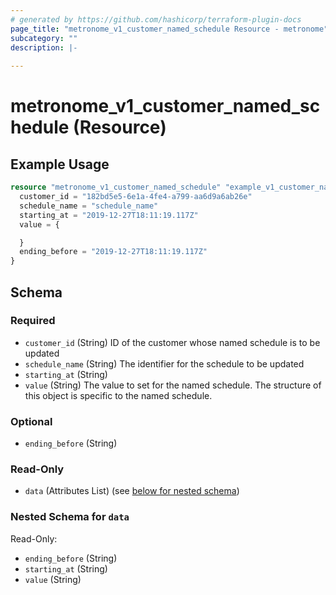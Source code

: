 ```yaml
---
# generated by https://github.com/hashicorp/terraform-plugin-docs
page_title: "metronome_v1_customer_named_schedule Resource - metronome"
subcategory: ""
description: |-
  
---
```


# metronome_v1_customer_named_schedule (Resource)



## Example Usage

```terraform
resource "metronome_v1_customer_named_schedule" "example_v1_customer_named_schedule" {
  customer_id = "182bd5e5-6e1a-4fe4-a799-aa6d9a6ab26e"
  schedule_name = "schedule_name"
  starting_at = "2019-12-27T18:11:19.117Z"
  value = {

  }
  ending_before = "2019-12-27T18:11:19.117Z"
}
```

<!-- schema generated by tfplugindocs -->
## Schema

### Required

- `customer_id` (String) ID of the customer whose named schedule is to be updated
- `schedule_name` (String) The identifier for the schedule to be updated
- `starting_at` (String)
- `value` (String) The value to set for the named schedule. The structure of this object is specific to the named schedule.

### Optional

- `ending_before` (String)

### Read-Only

- `data` (Attributes List) (see [below for nested schema](#nestedatt--data))

<a id="nestedatt--data"></a>
### Nested Schema for `data`

Read-Only:

- `ending_before` (String)
- `starting_at` (String)
- `value` (String)

